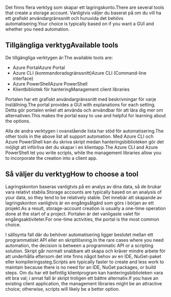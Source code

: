 <span data-ttu-id="ffba9-101">Det finns flera verktyg som skapar ett lagringskonto.</span><span class="sxs-lookup"><span data-stu-id="ffba9-101">There are several tools that create a storage account.</span></span> <span data-ttu-id="ffba9-102">Vanligtvis väljer du baserat på om du vill ha ett grafiskt användargränssnitt och huruvida det behövs automatisering.</span><span class="sxs-lookup"><span data-stu-id="ffba9-102">Your choice is typically based on if you want a GUI and whether you need automation.</span></span>

## <a name="available-tools"></a><span data-ttu-id="ffba9-103">Tillgängliga verktyg</span><span class="sxs-lookup"><span data-stu-id="ffba9-103">Available tools</span></span>

<span data-ttu-id="ffba9-104">De tillgängliga verktygen är:</span><span class="sxs-lookup"><span data-stu-id="ffba9-104">The available tools are:</span></span>

- <span data-ttu-id="ffba9-105">Azure Portal</span><span class="sxs-lookup"><span data-stu-id="ffba9-105">Azure Portal</span></span>
- <span data-ttu-id="ffba9-106">Azure CLI (kommandoradsgränssnitt)</span><span class="sxs-lookup"><span data-stu-id="ffba9-106">Azure CLI (Command-line interface)</span></span>
- <span data-ttu-id="ffba9-107">Azure PowerShell</span><span class="sxs-lookup"><span data-stu-id="ffba9-107">Azure PowerShell</span></span>
- <span data-ttu-id="ffba9-108">Klientbibliotek för hantering</span><span class="sxs-lookup"><span data-stu-id="ffba9-108">Management client libraries</span></span>

<span data-ttu-id="ffba9-109">Portalen har ett grafiskt användargränssnitt med beskrivningar för varje inställning.</span><span class="sxs-lookup"><span data-stu-id="ffba9-109">The portal provides a GUI with explanations for each setting.</span></span> <span data-ttu-id="ffba9-110">Detta gör portalen enkel att använda och användbar för att lära dig mer om alternativen.</span><span class="sxs-lookup"><span data-stu-id="ffba9-110">This makes the portal easy to use and helpful for learning about the options.</span></span>

<span data-ttu-id="ffba9-111">Alla de andra verktygen i ovanstående lista har stöd för automatisering.</span><span class="sxs-lookup"><span data-stu-id="ffba9-111">The other tools in the above list all support automation.</span></span> <span data-ttu-id="ffba9-112">Med Azure CLI och Azure PowerShell kan du skriva skript medan hanteringsbiblioteken gör det möjligt att införliva det du skapar i en klientapp.</span><span class="sxs-lookup"><span data-stu-id="ffba9-112">The Azure CLI and Azure PowerShell let you write scripts, while the management libraries allow you to incorporate the creation into a client app.</span></span>

## <a name="how-to-choose-a-tool"></a><span data-ttu-id="ffba9-113">Så väljer du verktyg</span><span class="sxs-lookup"><span data-stu-id="ffba9-113">How to choose a tool</span></span>

<span data-ttu-id="ffba9-114">Lagringskonton baseras vanligtvis på en analys av dina data, så de brukar vara relativt stabila.</span><span class="sxs-lookup"><span data-stu-id="ffba9-114">Storage accounts are typically based on an analysis of your data, so they tend to be relatively stable.</span></span> <span data-ttu-id="ffba9-115">Det innebär att skapande av lagringskonton vanligtvis är en engångsåtgärd som görs i början av ett projekt.</span><span class="sxs-lookup"><span data-stu-id="ffba9-115">As a result, storage-account creation is usually a one-time operation done at the start of a project.</span></span> <span data-ttu-id="ffba9-116">Portalen är det vanligaste valet för engångsaktiviteter.</span><span class="sxs-lookup"><span data-stu-id="ffba9-116">For one-time activities, the portal is the most common choice.</span></span>

<span data-ttu-id="ffba9-117">I sällsynta fall där du behöver automatisering ligger beslutet mellan ett programmatiskt API eller en skriptlösning.</span><span class="sxs-lookup"><span data-stu-id="ffba9-117">In the rare cases where you need automation, the decision is between a programmatic API or a scripting solution.</span></span> <span data-ttu-id="ffba9-118">Skript går normalt snabbare att skapa och kräver mindre arbete för att underhålla eftersom det inte finns något behov av en IDE, NuGet-paket eller kompileringssteg.</span><span class="sxs-lookup"><span data-stu-id="ffba9-118">Scripts are typically faster to create and less work to maintain because there is no need for an IDE, NuGet packages, or build steps.</span></span> <span data-ttu-id="ffba9-119">Om du har ett befintlig klientprogram kan hanteringsbiblioteken vara ett bra val; i annat fall är skript troligen ett bättre alternativ.</span><span class="sxs-lookup"><span data-stu-id="ffba9-119">If you have an existing client application, the management libraries might be an attractive choice; otherwise, scripts will likely be a better option.</span></span>